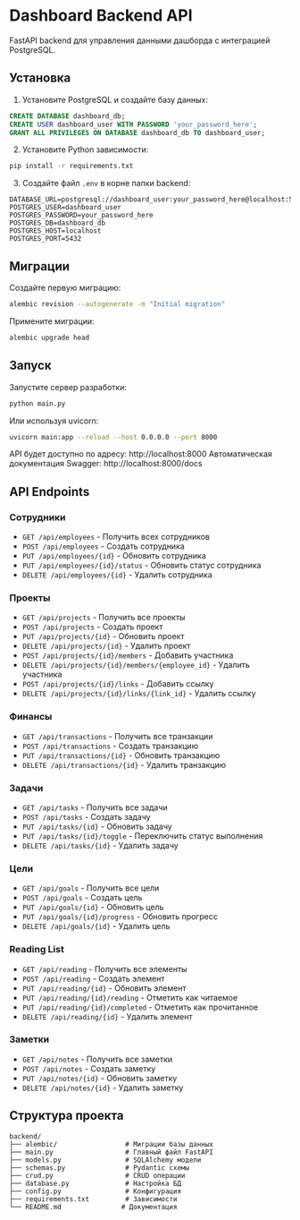 # Dashboard Backend API

FastAPI backend для управления данными дашборда с интеграцией PostgreSQL.

## Установка

1. Установите PostgreSQL и создайте базу данных:
```sql
CREATE DATABASE dashboard_db;
CREATE USER dashboard_user WITH PASSWORD 'your_password_here';
GRANT ALL PRIVILEGES ON DATABASE dashboard_db TO dashboard_user;
```

2. Установите Python зависимости:
```bash
pip install -r requirements.txt
```

3. Создайте файл `.env` в корне папки backend:
```env
DATABASE_URL=postgresql://dashboard_user:your_password_here@localhost:5432/dashboard_db
POSTGRES_USER=dashboard_user
POSTGRES_PASSWORD=your_password_here
POSTGRES_DB=dashboard_db
POSTGRES_HOST=localhost
POSTGRES_PORT=5432
```

## Миграции

Создайте первую миграцию:
```bash
alembic revision --autogenerate -m "Initial migration"
```

Примените миграции:
```bash
alembic upgrade head
```

## Запуск

Запустите сервер разработки:
```bash
python main.py
```

Или используя uvicorn:
```bash
uvicorn main:app --reload --host 0.0.0.0 --port 8000
```

API будет доступно по адресу: http://localhost:8000
Автоматическая документация Swagger: http://localhost:8000/docs

## API Endpoints

### Сотрудники
- `GET /api/employees` - Получить всех сотрудников
- `POST /api/employees` - Создать сотрудника
- `PUT /api/employees/{id}` - Обновить сотрудника
- `PUT /api/employees/{id}/status` - Обновить статус сотрудника
- `DELETE /api/employees/{id}` - Удалить сотрудника

### Проекты
- `GET /api/projects` - Получить все проекты
- `POST /api/projects` - Создать проект
- `PUT /api/projects/{id}` - Обновить проект
- `DELETE /api/projects/{id}` - Удалить проект
- `POST /api/projects/{id}/members` - Добавить участника
- `DELETE /api/projects/{id}/members/{employee_id}` - Удалить участника
- `POST /api/projects/{id}/links` - Добавить ссылку
- `DELETE /api/projects/{id}/links/{link_id}` - Удалить ссылку

### Финансы
- `GET /api/transactions` - Получить все транзакции
- `POST /api/transactions` - Создать транзакцию
- `PUT /api/transactions/{id}` - Обновить транзакцию
- `DELETE /api/transactions/{id}` - Удалить транзакцию

### Задачи
- `GET /api/tasks` - Получить все задачи
- `POST /api/tasks` - Создать задачу
- `PUT /api/tasks/{id}` - Обновить задачу
- `PUT /api/tasks/{id}/toggle` - Переключить статус выполнения
- `DELETE /api/tasks/{id}` - Удалить задачу

### Цели
- `GET /api/goals` - Получить все цели
- `POST /api/goals` - Создать цель
- `PUT /api/goals/{id}` - Обновить цель
- `PUT /api/goals/{id}/progress` - Обновить прогресс
- `DELETE /api/goals/{id}` - Удалить цель

### Reading List
- `GET /api/reading` - Получить все элементы
- `POST /api/reading` - Создать элемент
- `PUT /api/reading/{id}` - Обновить элемент
- `PUT /api/reading/{id}/reading` - Отметить как читаемое
- `PUT /api/reading/{id}/completed` - Отметить как прочитанное
- `DELETE /api/reading/{id}` - Удалить элемент

### Заметки
- `GET /api/notes` - Получить все заметки
- `POST /api/notes` - Создать заметку
- `PUT /api/notes/{id}` - Обновить заметку
- `DELETE /api/notes/{id}` - Удалить заметку

## Структура проекта

```
backend/
├── alembic/                 # Миграции базы данных
├── main.py                  # Главный файл FastAPI
├── models.py                # SQLAlchemy модели
├── schemas.py               # Pydantic схемы
├── crud.py                  # CRUD операции
├── database.py              # Настройка БД
├── config.py                # Конфигурация
├── requirements.txt         # Зависимости
└── README.md               # Документация
``` 